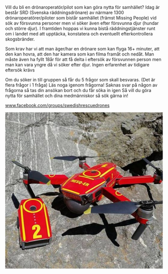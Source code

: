 Vill du bli en drönaroperatör/pilot som kan göra nytta för samhället? Idag är består SRD (Svenska räddningsdrönare) av närmare 1300 drönaroperatörer/piloter som bistår samhället (främst Missing People) vid sök av försvunna personer men vi söker även efter försvunna djur (hundar och större djur). I framtiden hoppas vi kunna bistå räddningstjänster runt om i landet med att upptäcka, konstatera och eventuellt efterkontrollera skogsbränder.

Som krav har vi att man äger/har en drönare som kan flyga 16+ minuter, att den kan hovra, att den har kamera som kan filma framåt och nedåt. Man måste även ha fyllt 18år för att få delta i eftersök av försvunnen person men man kan vara yngre då vi söker efter djur. Ingen erfarenhet av tidigare eftersök krävs

Om du söker in till gruppen så får du 5 frågor som skall besvaras. (Det är flera frågor i 1 fråga) Läs noga igenom frågorna! Saknas svar på någon av frågorna så tas din ansökan bort och du får söka in igen
Så vill du göra nytta för samhället och dina medmänniskor så sök gärna in!

www.facebook.com/groups/swedishrescuedrones

![](./images/SRD.jpg)
